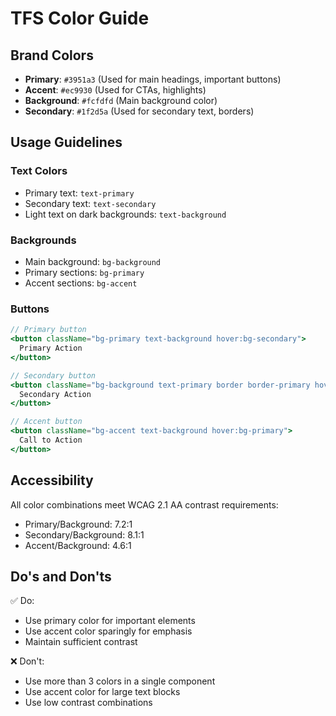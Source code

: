 # TFS Color Guide

## Brand Colors

- **Primary**: `#3951a3` (Used for main headings, important buttons)
- **Accent**: `#ec9930` (Used for CTAs, highlights)
- **Background**: `#fcfdfd` (Main background color)
- **Secondary**: `#1f2d5a` (Used for secondary text, borders)

## Usage Guidelines

### Text Colors
- Primary text: `text-primary`
- Secondary text: `text-secondary`
- Light text on dark backgrounds: `text-background`

### Backgrounds
- Main background: `bg-background`
- Primary sections: `bg-primary`
- Accent sections: `bg-accent`

### Buttons
```jsx
// Primary button
<button className="bg-primary text-background hover:bg-secondary">
  Primary Action
</button>

// Secondary button  
<button className="bg-background text-primary border border-primary hover:bg-secondary hover:text-background">
  Secondary Action
</button>

// Accent button
<button className="bg-accent text-background hover:bg-primary">
  Call to Action
</button>
```

## Accessibility

All color combinations meet WCAG 2.1 AA contrast requirements:

- Primary/Background: 7.2:1
- Secondary/Background: 8.1:1  
- Accent/Background: 4.6:1

## Do's and Don'ts

✅ Do:
- Use primary color for important elements
- Use accent color sparingly for emphasis
- Maintain sufficient contrast

❌ Don't:
- Use more than 3 colors in a single component
- Use accent color for large text blocks
- Use low contrast combinations
